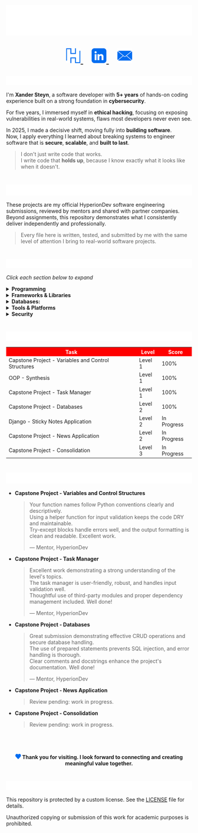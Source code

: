 <h1 align="center">
  <img src="https://github.com/ChristiaanCronje/HyperionDev/blob/main/IGNORE/Headers/Heading.svg" alt="Christiaan Cronje"/><br>
  
  <p align="center">
    <a href="https://www.hyperiondev.com/portfolio/XS25040017890/">
      <img width="40px" alt="Portfolio" title="Portfolio" src="https://github.com/ChristiaanCronje/HyperionDev/blob/main/IGNORE/Socials/HyperionDev.png"/>
    </a>
    &#8287;&#8287;
    <a href="https://www.linkedin.com/in/xandersteyn/">
      <img width="40px" alt="LinkedIn" title="LinkedIn" src="https://github.com/ChristiaanCronje/HyperionDev/blob/main/IGNORE/Socials/LinkedIn.png"/>
    </a>
    &#8287;&#8287;
    <a href="mailto:xandersteyn.dev@gmail.com">
      <img width="40px" alt="Email" title="Email" src="https://github.com/ChristiaanCronje/HyperionDev/blob/main/IGNORE/Socials/Email.png"/>
    </a>
  </p>
</h1>

<img src="https://github.com/ChristiaanCronje/HyperionDev/blob/main/IGNORE/Headers/About%20Me.svg" alt="About Me" height="25px"/>

I'm **Xander Steyn**, a software developer with **5+ years** of hands-on coding experience built on a strong foundation in **cybersecurity**.

For five years, I immersed myself in **ethical hacking**, focusing on exposing vulnerabilities in real-world systems, flaws most developers never even see.  

In 2025, I made a decisive shift, moving fully into **building software**.  
Now, I apply everything I learned about breaking systems to engineer software that is **secure**, **scalable**, and **built to last**.

> I don't just write code that works.  
> I write code that **holds up**, because I know exactly what it looks like when it doesn't.

<h1></h1>

<img src="https://github.com/ChristiaanCronje/HyperionDev/blob/main/IGNORE/Headers/Why%20This%20Repository%20Exists.svg" alt="Why This Repository Exists" height="30"/>

These projects are my official HyperionDev software engineering submissions, reviewed by mentors and shared with partner companies. Beyond assignments, this repository demonstrates what I consistently deliver independently and professionally.

> Every file here is written, tested, and submitted by me with the same level of attention I bring to real-world software projects.

<h1></h1>

<img src="https://github.com/ChristiaanCronje/HyperionDev/blob/main/IGNORE/Headers/Tech%20Stack.svg" alt="Tech Stack" height="25px"/>

*Click each section below to expand*  

<details>
  <summary><strong>Programming</strong></summary>

&#8287;**Languages:**<br>
&#8287;&#8287;• Python<br>
&#8287;&#8287;• C++<br>
&#8287;&#8287;• SQL<br>
&#8287;&#8287;• HTML<br>
&#8287;&#8287;• CSS<br>
&#8287;&#8287;• JavaScript<br>
&#8287;&#8287;• PowerShell
</details>

<details>
  <summary><strong>Frameworks & Libraries</strong></summary>

&#8287;**Web & App Development:**<br>
&#8287;&#8287;• Django<br>
&#8287;&#8287;• Flask<br>
&#8287;&#8287;• Bootstrap<br>
&#8287;&#8287;• Qt

&#8287;**Data & Automation:**<br>
&#8287;&#8287;• Pandas<br>
&#8287;&#8287;• Matplotlib<br>
&#8287;&#8287;• Requests<br>
&#8287;&#8287;• BeautifulSoup<br>
&#8287;&#8287;• Selenium

&#8287;**Machine Learning & AI:**<br>
&#8287;&#8287;• TensorFlow<br>
&#8287;&#8287;• Scikit-learn
</details>

<details>
  <summary><strong>Databases:</strong></summary>

&#8287;**Relational:**<br>
&#8287;&#8287;• MySQL<br>
&#8287;&#8287;• PostgreSQL<br>
&#8287;&#8287;• SQLite

**NoSQL:**<br>
&#8287;&#8287;• MongoDB
</details>

<details>
  <summary><strong>Tools & Platforms</strong></summary>

&#8287;**DevOps & Deployment:**<br>
&#8287;&#8287;• Docker<br>
&#8287;&#8287;• GitHub Actions<br>
&#8287;&#8287;• Heroku<br>
&#8287;&#8287;• AWS<br>
&#8287;&#8287;• Nginx

&#8287;**Development & Testing:**<br>
&#8287;&#8287;• Git<br>
&#8287;&#8287;• GitHub<br>
&#8287;&#8287;• VS Code<br>
&#8287;&#8287;• VirtualBox<br>
&#8287;&#8287;• Linux<br>
&#8287;&#8287;• PowerShell<br>
&#8287;&#8287;• REST APIs<br>
&#8287;&#8287;• unittest
</details>

<details>
  <summary><strong>Security</strong></summary>

&#8287;**Core Skills:**<br>
&#8287;&#8287;• Ethical Hacking<br>
&#8287;&#8287;• Penetration Testing<br>
&#8287;&#8287;• Vulnerability Assessment<br>
&#8287;&#8287;• Secure Coding

&#8287;**Domains:**<br>
&#8287;&#8287;• Network Security<br>
&#8287;&#8287;• Application Security<br>
&#8287;&#8287;• Cryptography<br>
&#8287;&#8287;• Reverse Engineering

&#8287;**Tools & Techniques:**<br>
&#8287;&#8287;• IDS<br>
&#8287;&#8287;• Malware Analysis
</details>

<h1></h1>

<img src="https://github.com/ChristiaanCronje/HyperionDev/blob/main/IGNORE/Headers/Task%20Scores.svg" alt="Task Scores" height="25px"/>

<table>
  <tr>
    <th style="background-color: red; color: white">Task</th>
    <th style="background-color: red; color: white">Level</th>
    <th style="background-color: red; color: white">Score</th>
  </tr>
  <tr>
    <td>Capstone Project - Variables and Control Structures</td>
    <td>Level 1</td>
    <td>100%</td>
  </tr>
  <tr>
    <td>OOP - Synthesis</td>
    <td>Level 1</td>
    <td>100%</td>
  </tr>
  <tr>
    <td>Capstone Project - Task Manager</td>
    <td>Level 1</td>
    <td>100%</td>
  </tr>
  <tr>
    <td>Capstone Project - Databases</td>
    <td>Level 2</td>
    <td>100%</td>
  </tr>
  <tr>
    <td>Django - Sticky Notes Application</td>
    <td>Level 2</td>
    <td>In Progress</td>
  </tr>
  <tr>
    <td>Capstone Project - News Application</td>
    <td>Level 2</td>
    <td>In Progress</td>
  </tr>
  <tr>
    <td>Capstone Project - Consolidation</td>
    <td>Level 3</td>
    <td>In Progress</td>
  </tr>
</table>


<h1></h1>

<img src="https://github.com/ChristiaanCronje/HyperionDev/blob/main/IGNORE/Headers/What%20Reviewers%20Say.svg" alt="What Reviewers Say" height="30px"/>

- **Capstone Project - Variables and Control Structures**  
  > Your function names follow Python conventions clearly and descriptively.  
  > Using a helper function for input validation keeps the code DRY and maintainable.  
  > Try-except blocks handle errors well, and the output formatting is clean and readable. Excellent work.  
  >  
  > — Mentor, HyperionDev

- **Capstone Project - Task Manager**  
  > Excellent work demonstrating a strong understanding of the level's topics.  
  > The task manager is user-friendly, robust, and handles input validation well.  
  > Thoughtful use of third-party modules and proper dependency management included. Well done!  
  >  
  > — Mentor, HyperionDev

- **Capstone Project - Databases**  
  > Great submission demonstrating effective CRUD operations and secure database handling.  
  > The use of prepared statements prevents SQL injection, and error handling is thorough.  
  > Clear comments and docstrings enhance the project's documentation. Well done!  
  >  
  > — Mentor, HyperionDev

- **Capstone Project - News Application**  
  > Review pending: work in progress.

- **Capstone Project - Consolidation**  
  > Review pending: work in progress.

<h1></h1><br>

 <p align="center">
  <img width="15px" alt="Thank You!" title="Thank You!" src="https://github.com/ChristiaanCronje/HyperionDev/blob/main/IGNORE/Icons/Heart.png" />
  <strong>Thank you for visiting. I look forward to connecting and creating meaningful value together.</strong>
</p>

<h1></h1>

<img src="https://github.com/ChristiaanCronje/HyperionDev/blob/main/IGNORE/Headers/License.svg" alt="License" height="25px"/>

This repository is protected by a custom license. See the [LICENSE](LICENSE) file for details.

Unauthorized copying or submission of this work for academic purposes is prohibited.
